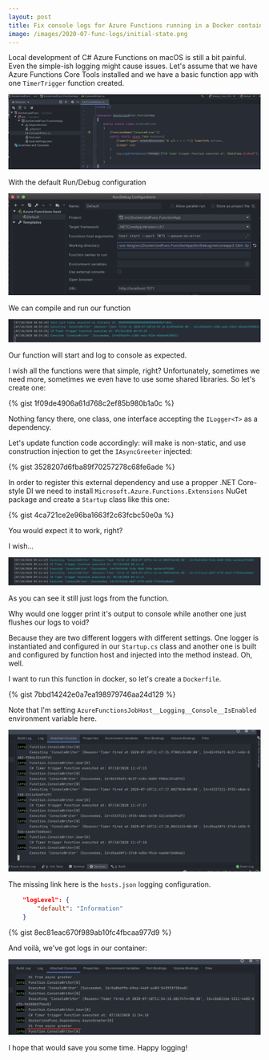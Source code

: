 ```yaml
---
layout: post
title: Fix console logs for Azure Functions running in a Docker container
image: /images/2020-07-func-logs/initial-state.png
---
```


Local development of C# Azure Functions on macOS is still a bit painful. 
Even the simple-ish logging might cause issues. Let's assume that we have Azure Functions Core Tools installed and we have a basic function app with one `TimerTrigger` function created.

![Azure Functions app in Rider](/images/2020-07-func-logs/initial-state.png)

With the default Run/Debug configuration

![Run configuration](/images/2020-07-func-logs/default-config.png)

We can compile and run our function

![Azure Functions Log](/images/2020-07-func-logs/log-console.png)

Our function will start and log to console as expected.

I wish all the functions were that simple, right? Unfortunately, sometimes we need more, sometimes we even have to use some shared libraries. So let's create one: 

{% gist 1f09de4906a61d768c2ef85b980b1a0c %}

Nothing fancy there, one class, one interface accepting the `ILogger<T>` as a dependency.

Let's update function code accordingly: will make is non-static, and use construction injection to get the `IAsyncGreeter` injected:

{% gist 3528207d6fba89f70257278c68fe6ade %}

In order to register this external dependency and use a propper .NET Core-style DI we need to install `Microsoft.Azure.Functions.Extensions` NuGet package and create a `Startup` class like this one: 

{% gist 4ca721ce2e96ba1663f2c63fcbc50e0a %}

You would expect it to work, right?

I wish...

![Just the main app is logging](/images/2020-07-func-logs/func-logs.png)

As you can see it still just logs from the function.

Why would one logger print it's output to console while another one just flushes our logs to void?

Because they are two different loggers with different settings. One logger is instantiated and configured in our `Startup.cs` class and another one is built and configured by function host and injected into the method instead. Oh, well.

I want to run this function in docker, so let's create a `Dockerfile`.

{% gist 7bbd14242e0a7ea198979746aa24d129 %}

Note that I'm setting `AzureFunctionsJobHost__Logging__Console__IsEnabled` environment variable here.

![Just the main app is logging](/images/2020-07-func-logs/docker-log.png)

The missing link here is the `hosts.json` logging configuration.

```json
    "logLevel": {
        "default": "Information"
    }
```
{% gist 8ec81eac670f989ab10fc4fbcaa977d9 %}

And voilà, we've got logs in our container: 

![Logs in a docker container](/images/2020-07-func-logs/docker-fixed.png)

I hope that would save you some time. Happy logging!

